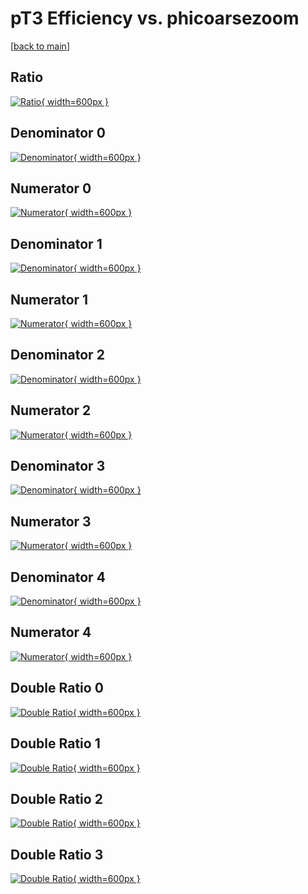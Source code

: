 # pT3 Efficiency vs. phicoarsezoom

[[back to main](./)]



## Ratio

[![Ratio](../mtv/var/pT3_loweta_0_1_eff_phicoarsezoom.png){ width=600px }](../mtv/var/pT3_loweta_0_1_eff_phicoarsezoom.pdf)

## Denominator 0

[![Denominator](../mtv/den/pT3_loweta_0_1_eff_phicoarsezoom_den0.png){ width=600px }](../mtv/den/pT3_loweta_0_1_eff_phicoarsezoom_den0.pdf)

## Numerator 0

[![Numerator](../mtv/num/pT3_loweta_0_1_eff_phicoarsezoom_num0.png){ width=600px }](../mtv/num/pT3_loweta_0_1_eff_phicoarsezoom_num0.pdf)

## Denominator 1

[![Denominator](../mtv/den/pT3_loweta_0_1_eff_phicoarsezoom_den1.png){ width=600px }](../mtv/den/pT3_loweta_0_1_eff_phicoarsezoom_den1.pdf)

## Numerator 1

[![Numerator](../mtv/num/pT3_loweta_0_1_eff_phicoarsezoom_num1.png){ width=600px }](../mtv/num/pT3_loweta_0_1_eff_phicoarsezoom_num1.pdf)

## Denominator 2

[![Denominator](../mtv/den/pT3_loweta_0_1_eff_phicoarsezoom_den2.png){ width=600px }](../mtv/den/pT3_loweta_0_1_eff_phicoarsezoom_den2.pdf)

## Numerator 2

[![Numerator](../mtv/num/pT3_loweta_0_1_eff_phicoarsezoom_num2.png){ width=600px }](../mtv/num/pT3_loweta_0_1_eff_phicoarsezoom_num2.pdf)

## Denominator 3

[![Denominator](../mtv/den/pT3_loweta_0_1_eff_phicoarsezoom_den3.png){ width=600px }](../mtv/den/pT3_loweta_0_1_eff_phicoarsezoom_den3.pdf)

## Numerator 3

[![Numerator](../mtv/num/pT3_loweta_0_1_eff_phicoarsezoom_num3.png){ width=600px }](../mtv/num/pT3_loweta_0_1_eff_phicoarsezoom_num3.pdf)

## Denominator 4

[![Denominator](../mtv/den/pT3_loweta_0_1_eff_phicoarsezoom_den4.png){ width=600px }](../mtv/den/pT3_loweta_0_1_eff_phicoarsezoom_den4.pdf)

## Numerator 4

[![Numerator](../mtv/num/pT3_loweta_0_1_eff_phicoarsezoom_num4.png){ width=600px }](../mtv/num/pT3_loweta_0_1_eff_phicoarsezoom_num4.pdf)

## Double Ratio 0

[![Double Ratio](../mtv/ratio/pT3_loweta_0_1_eff_phicoarsezoom_ratio0.png){ width=600px }](../mtv/ratio/pT3_loweta_0_1_eff_phicoarsezoom_ratio0.pdf)

## Double Ratio 1

[![Double Ratio](../mtv/ratio/pT3_loweta_0_1_eff_phicoarsezoom_ratio1.png){ width=600px }](../mtv/ratio/pT3_loweta_0_1_eff_phicoarsezoom_ratio1.pdf)

## Double Ratio 2

[![Double Ratio](../mtv/ratio/pT3_loweta_0_1_eff_phicoarsezoom_ratio2.png){ width=600px }](../mtv/ratio/pT3_loweta_0_1_eff_phicoarsezoom_ratio2.pdf)

## Double Ratio 3

[![Double Ratio](../mtv/ratio/pT3_loweta_0_1_eff_phicoarsezoom_ratio3.png){ width=600px }](../mtv/ratio/pT3_loweta_0_1_eff_phicoarsezoom_ratio3.pdf)

